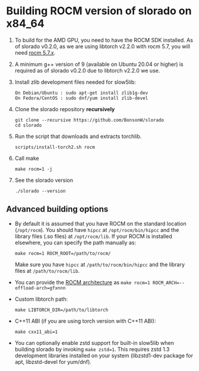 # Building ROCM version of slorado on x84_64

1. To build for the AMD GPU, you need to have the ROCM SDK installed. As of slorado v0.2.0, as we are using libtorch v2.2.0 with rocm 5.7, you will need [rocm 5.7.x](https://rocm.docs.amd.com/en/docs-5.7.1/deploy/linux/os-native/install.html).

2. A minimum g++ version of 9 (available on Ubuntu 20.04 or higher) is required as of slorado v0.2.0 due to libtorch v2.2.0 we use.

3. Install zlib development files needed for slow5lib:

    ```
    On Debian/Ubuntu : sudo apt-get install zlib1g-dev
    On Fedora/CentOS : sudo dnf/yum install zlib-devel
    ```

4. Clone the slorado repository **recursively**

    ```
    git clone --recursive https://github.com/BonsonW/slorado
    cd slorado
    ```

5. Run the script that downloads and extracts torchlib.

    ```
    scripts/install-torch2.sh rocm
    ```

5. Call make

    ```
    make rocm=1 -j
    ```

6. See the slorado version

    ```
    ./slorado --version
    ```

## Advanced building options

- By default it is assumed that you have ROCM on the standard location (`/opt/rocm`). You should have `hipcc` at `/opt/rocm/bin/hipcc` and the library files (.so files) at `/opt/rocm/lib`. If your ROCM is installed elsewhere,  you can specify the path manually as:
   ```
   make rocm=1 ROCM_ROOT=/path/to/rocm/
   ```
   Make sure you have `hipcc` at `/path/to/rocm/bin/hipcc` and the library files at `/path/to/rocm/lib`.

- You can provide the [ROCM architecture](https://rocm.docs.amd.com/en/latest/reference/gpu-arch-specs.html) as `make rocm=1 ROCM_ARCH=--offload-arch=gfxnnn`

- Custom libtorch path:
    ```
    make LIBTORCH_DIR=/path/to/libtorch
    ```

- C++11 ABI (if you are using torch version with C++11 ABI):
    ```
    make cxx11_abi=1
    ```

- You can optionally enable zstd support for built-in slow5lib when building slorado by invoking `make zstd=1`. This requires zstd 1.3 development libraries installed on your system (libzstd1-dev package for apt, libzstd-devel for yum/dnf).

